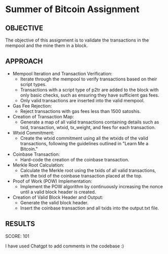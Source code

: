 # Summer of Bitcoin Assignment

## OBJECTIVE
The objective of this assignment is to validate the transactions in the mempool and the mine them in a block.

## APPROACH
 - Mempool Iteration and Transaction Verification:
   - Iterate through the mempool to verify transactions based on their script types.
   - Transactions with a script type of p2tr are added to the block with only basic checks, such as ensuring they have sufficient gas fees.
   - Only valid transactions are inserted into the valid mempool.
 - Gas Fee Rejection:
   - Reject transactions with gas fees less than 1500 satoshis.
 - Creation of Transaction Map:
   - Generate a map of all valid transactions containing details such as txid, transaction, wtxid, tx_weight, and fees for each transaction.
 - Wtxid Commitment:
   - Create the wtxid commitment using all the wtxids of the valid transactions, following the guidelines outlined in "Learn Me a Bitcoin."
 - Coinbase Transaction:
   - Hard-code the creation of the coinbase transaction.
 - Merkle Root Calculation:
   - Calculate the Merkle root using the txids of all valid transactions, with the txid of the coinbase transaction placed at the top.
 - Proof of Work (POW) Implementation:
   - Implement the POW algorithm by continuously increasing the nonce until a valid block header is created.
 - Creation of Valid Block Header and Output:
   - Generate the valid block header.
   - Insert the coinbase transaction and all txids into the output.txt file.


## RESULTS
SCORE: 101


I have used Chatgpt to add comments in the codebase :)